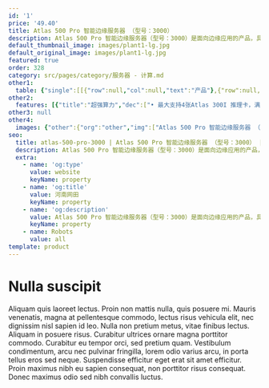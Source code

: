 ```yaml
---
id: '1'
price: '49.40'
title: Atlas 500 Pro 智能边缘服务器 （型号：3000）
description: Atlas 500 Pro 智能边缘服务器（型号：3000）是面向边缘应用的产品，具有超强计算性能、高环境适应性、易于部署维护和支持云边协同等特点。可以在边缘场景中广泛部署，满足在交通、社区、园区、商场、超市等复杂环境区域的应用需求。
default_thumbnail_image: images/plant1-lg.jpg
default_original_image: images/plant1-lg.jpg
featured: true
order: 328
category: src/pages/category/服务器 - 计算.md
other1: 
  table: {"single":[[{"row":null,"col":null,"text":"产品"},{"row":null,"col":null,"text":"Atlas 500 Pro 智能边缘服务器\n型号：3000"}],[{"row":null,"col":null,"text":"形态"},{"row":null,"col":null,"text":"2U AI服务器"}],[{"row":null,"col":null,"text":"CPU"},{"row":null,"col":null,"text":"1 * 鲲鹏920"}],[{"row":null,"col":null,"text":"CPU内存"},{"row":null,"col":null,"text":"4个DDR4内存插槽，最高2933 MT/s"}],[{"row":null,"col":null,"text":"AI加速卡"},{"row":null,"col":null,"text":"最大支持4个Atlas 300I AI推理"}],[{"row":null,"col":null,"text":"AI算力"},{"row":null,"col":null,"text":"最大352 TOPS INT8"}],[{"row":null,"col":null,"text":"本地存储"},{"row":null,"col":null,"text":"(8~12)*3.5 SAS/SATA"}],[{"row":null,"col":null,"text":"RAID支持"},{"row":null,"col":null,"text":"RAID 1/5/6/10等"}],[{"row":null,"col":null,"text":"PCIe"},{"row":null,"col":null,"text":"最多4个PCIe 4.0 x8标准扩展槽位"}],[{"row":null,"col":null,"text":"板载网卡"},{"row":null,"col":null,"text":"4*10GE/25GE(光口)+2*GE(电口）"}],[{"row":null,"col":null,"text":"电源"},{"row":null,"col":null,"text":"• 2个550W或900W交流热插拔电源，支持AC 220V/DC 240V或者2个1200W直流热插拔电源，支持DC -48V\n• 支持1+1冗余"}],[{"row":null,"col":null,"text":"风扇"},{"row":null,"col":null,"text":"4个热拔插风扇，支持N+1冗余"}],[{"row":null,"col":null,"text":"工作环境温度"},{"row":null,"col":null,"text":"• 长期：5°C ~ 50°C\n• 短期：0°C ~ 55°C"}],[{"row":null,"col":null,"text":"结构尺寸"},{"row":null,"col":null,"text":"86.1 mm * 447 mm * 475 mm"}]]}
other2:
  features: [{"title":"超强算力","dec":["• 最大支持4张Atlas 300I 推理卡，满足多场景推理需求；整机可提供320路高清视频实时分析（1080P 25 FPS）\n• 搭载64核架构、具有超强算力的鲲鹏920处理器，高效加速应用"]},{"title":"超高能效","dec":["• 发挥鲲鹏架构多核、低功耗优势，为推理场景构建高效能、低功耗的AI计算平台\n• Atlas 300I 单卡功耗仅67W，为AI服务器算力加速同时提供更优的能效比"]}]
other3: null
other4:
  images: {"other":{"org":"other","img":["Atlas 500 Pro 智能边缘服务器 （型号：3000）.png"]}}
seo:
  title: atlas-500-pro-3000 | Atlas 500 Pro 智能边缘服务器 （型号：3000） | null | 昇腾计算 | 服务器 - 计算 | 数据中心
  description: Atlas 500 Pro 智能边缘服务器（型号：3000）是面向边缘应用的产品，具有超强计算性能、高环境适应性、易于部署维护和支持云边协同等特点。可以在边缘场景中广泛部署，满足在交通、社区、园区、商场、超市等复杂环境区域的应用需求。
  extra:
    - name: 'og:type'
      value: website
      keyName: property
    - name: 'og:title'
      value: 河南网田
      keyName: property
    - name: 'og:description'
      value: Atlas 500 Pro 智能边缘服务器（型号：3000）是面向边缘应用的产品，具有超强计算性能、高环境适应性、易于部署维护和支持云边协同等特点。可以在边缘场景中广泛部署，满足在交通、社区、园区、商场、超市等复杂环境区域的应用需求。
      keyName: property
    - name: Robots
      value: all
template: product
---
```


# Nulla suscipit

Aliquam quis laoreet lectus. Proin non mattis nulla, quis posuere mi. Mauris venenatis, magna at pellentesque commodo, lectus risus vehicula elit, nec dignissim nisl sapien id leo. Nulla non pretium metus, vitae finibus lectus. Aliquam in posuere risus. Curabitur ultrices ornare magna porttitor commodo. Curabitur eu tempor orci, sed pretium quam. Vestibulum condimentum, arcu nec pulvinar fringilla, lorem odio varius arcu, in porta tellus eros sed neque. Suspendisse efficitur eget erat sit amet efficitur. Proin maximus nibh eu sapien consequat, non porttitor risus consequat. Donec maximus odio sed nibh convallis luctus.